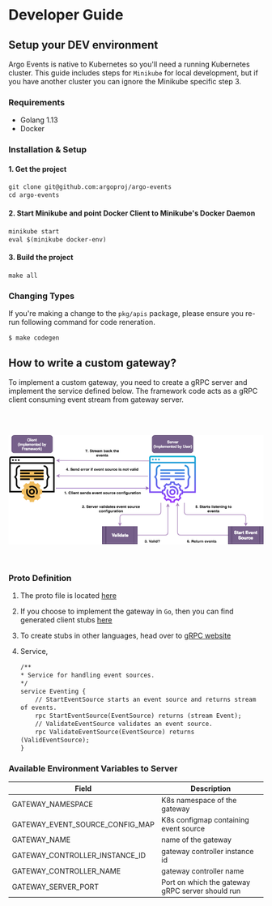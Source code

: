# Developer Guide

## Setup your DEV environment

Argo Events is native to Kubernetes so you'll need a running Kubernetes cluster.
This guide includes steps for `Minikube` for local development, but if you have
another cluster you can ignore the Minikube specific step 3.

### Requirements

- Golang 1.13
- Docker

### Installation & Setup

#### 1. Get the project

```
git clone git@github.com:argoproj/argo-events
cd argo-events
```

#### 2. Start Minikube and point Docker Client to Minikube's Docker Daemon

```
minikube start
eval $(minikube docker-env)
```

#### 3. Build the project

```
make all
```

### Changing Types

If you're making a change to the `pkg/apis` package, please ensure you re-run
following command for code reneration.

```
$ make codegen
```

## How to write a custom gateway?

To implement a custom gateway, you need to create a gRPC server and implement
the service defined below. The framework code acts as a gRPC client consuming
event stream from gateway server.

<br/>
<br/>

<p align="center">
  <img src="https://github.com/argoproj/argo-events/blob/master/docs/assets/custom-gateway.png?raw=true" alt="Sensor"/>
</p>

<br/>

### Proto Definition

1.  The proto file is located
    [here](https://github.com/argoproj/argo-events/blob/master/gateways/eventing.proto)

2.  If you choose to implement the gateway in `Go`, then you can find generated
    client stubs
    [here](https://github.com/argoproj/argo-events/blob/master/gateways/eventing.pb.go)

3.  To create stubs in other languages, head over to
    [gRPC website](https://grpc.io/)

4.  Service,

        /**
        * Service for handling event sources.
        */
        service Eventing {
            // StartEventSource starts an event source and returns stream of events.
            rpc StartEventSource(EventSource) returns (stream Event);
            // ValidateEventSource validates an event source.
            rpc ValidateEventSource(EventSource) returns (ValidEventSource);
        }

### Available Environment Variables to Server

| Field                           | Description                                      |
| ------------------------------- | ------------------------------------------------ |
| GATEWAY_NAMESPACE               | K8s namespace of the gateway                     |
| GATEWAY_EVENT_SOURCE_CONFIG_MAP | K8s configmap containing event source            |
| GATEWAY_NAME                    | name of the gateway                              |
| GATEWAY_CONTROLLER_INSTANCE_ID  | gateway controller instance id                   |
| GATEWAY_CONTROLLER_NAME         | gateway controller name                          |
| GATEWAY_SERVER_PORT             | Port on which the gateway gRPC server should run |
